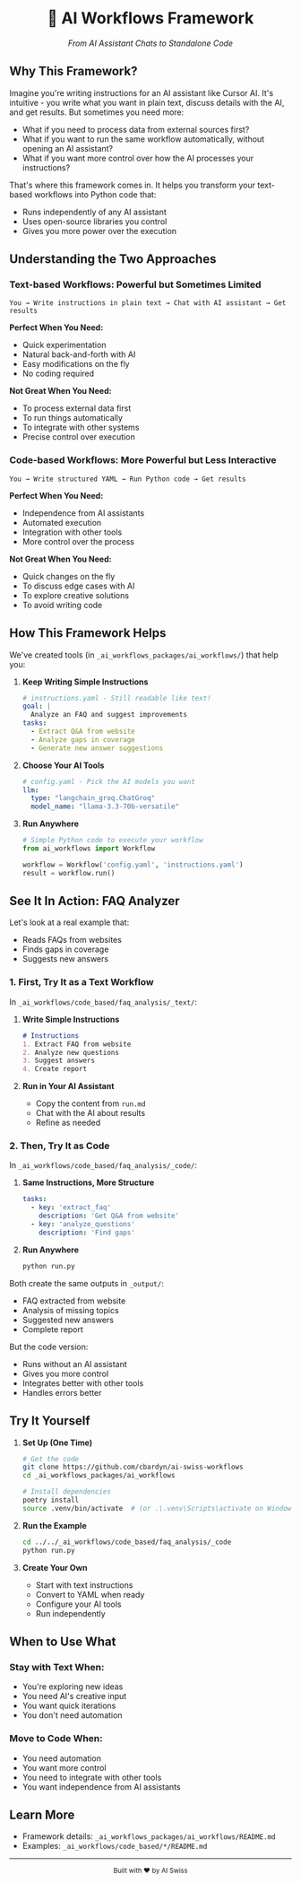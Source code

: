 <div align="center">
  <h1>🤖 AI Workflows Framework</h1>
  <p><i>From AI Assistant Chats to Standalone Code</i></p>
</div>

## Why This Framework?

Imagine you're writing instructions for an AI assistant like Cursor AI. It's intuitive - you write what you want in plain text, discuss details with the AI, and get results. But sometimes you need more:
- What if you need to process data from external sources first?
- What if you want to run the same workflow automatically, without opening an AI assistant?
- What if you want more control over how the AI processes your instructions?

That's where this framework comes in. It helps you transform your text-based workflows into Python code that:
- Runs independently of any AI assistant
- Uses open-source libraries you control
- Gives you more power over the execution

## Understanding the Two Approaches

### Text-based Workflows: Powerful but Sometimes Limited
```
You → Write instructions in plain text → Chat with AI assistant → Get results
```

**Perfect When You Need:**
- Quick experimentation
- Natural back-and-forth with AI
- Easy modifications on the fly
- No coding required

**Not Great When You Need:**
- To process external data first
- To run things automatically
- To integrate with other systems
- Precise control over execution

### Code-based Workflows: More Powerful but Less Interactive
```
You → Write structured YAML → Run Python code → Get results
```

**Perfect When You Need:**
- Independence from AI assistants
- Automated execution
- Integration with other tools
- More control over the process

**Not Great When You Need:**
- Quick changes on the fly
- To discuss edge cases with AI
- To explore creative solutions
- To avoid writing code

## How This Framework Helps

We've created tools (in `_ai_workflows_packages/ai_workflows/`) that help you:

1. **Keep Writing Simple Instructions**
   ```yaml
   # instructions.yaml - Still readable like text!
   goal: |
     Analyze an FAQ and suggest improvements
   tasks:
     - Extract Q&A from website
     - Analyze gaps in coverage
     - Generate new answer suggestions
   ```

2. **Choose Your AI Tools**
   ```yaml
   # config.yaml - Pick the AI models you want
   llm:
     type: "langchain_groq.ChatGroq"
     model_name: "llama-3.3-70b-versatile"
   ```

3. **Run Anywhere**
   ```python
   # Simple Python code to execute your workflow
   from ai_workflows import Workflow
   
   workflow = Workflow('config.yaml', 'instructions.yaml')
   result = workflow.run()
   ```

## See It In Action: FAQ Analyzer

Let's look at a real example that:
- Reads FAQs from websites
- Finds gaps in coverage
- Suggests new answers

### 1. First, Try It as a Text Workflow
In `_ai_workflows/code_based/faq_analysis/_text/`:

1. **Write Simple Instructions**
   ```markdown
   # Instructions
   1. Extract FAQ from website
   2. Analyze new questions
   3. Suggest answers
   4. Create report
   ```

2. **Run in Your AI Assistant**
   - Copy the content from `run.md`
   - Chat with the AI about results
   - Refine as needed

### 2. Then, Try It as Code
In `_ai_workflows/code_based/faq_analysis/_code/`:

1. **Same Instructions, More Structure**
   ```yaml
   tasks:
     - key: 'extract_faq'
       description: 'Get Q&A from website'
     - key: 'analyze_questions'
       description: 'Find gaps'
   ```

2. **Run Anywhere**
   ```bash
   python run.py
   ```

Both create the same outputs in `_output/`:
- FAQ extracted from website
- Analysis of missing topics
- Suggested new answers
- Complete report

But the code version:
- Runs without an AI assistant
- Gives you more control
- Integrates better with other tools
- Handles errors better

## Try It Yourself

1. **Set Up (One Time)**
   ```bash
   # Get the code
   git clone https://github.com/cbardyn/ai-swiss-workflows
   cd _ai_workflows_packages/ai_workflows
   
   # Install dependencies
   poetry install
   source .venv/bin/activate  # (or .\.venv\Scripts\activate on Windows)
   ```

2. **Run the Example**
   ```bash
   cd ../../_ai_workflows/code_based/faq_analysis/_code
   python run.py
   ```

3. **Create Your Own**
   - Start with text instructions
   - Convert to YAML when ready
   - Configure your AI tools
   - Run independently

## When to Use What

### Stay with Text When:
- You're exploring new ideas
- You need AI's creative input
- You want quick iterations
- You don't need automation

### Move to Code When:
- You need automation
- You want more control
- You need to integrate with other tools
- You want independence from AI assistants

## Learn More
- Framework details: `_ai_workflows_packages/ai_workflows/README.md`
- Examples: `_ai_workflows/code_based/*/README.md`

---

<div align="center">
  <sub>Built with ❤️ by AI Swiss</sub>
</div>
